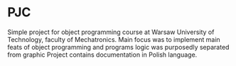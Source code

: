# PJC
Simple project for object programming course at Warsaw University of Technology, faculty of Mechatronics. 
Main focus was to implement main feats of object programming and programs logic was purposedly separated from graphic
Project contains documentation in Polish language.
